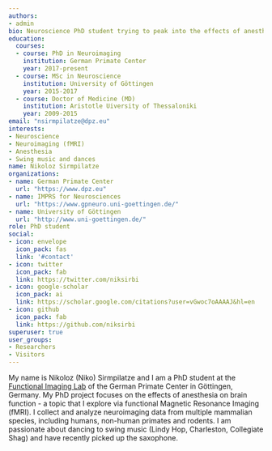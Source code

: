 ```yaml
---
authors:
- admin
bio: Neuroscience PhD student trying to peak into the effects of anesthesia on the brain.
education:
  courses:
  - course: PhD in Neuroimaging
    institution: German Primate Center
    year: 2017-present
  - course: MSc in Neuroscience
    institution: University of Göttingen
    year: 2015-2017
  - course: Doctor of Medicine (MD)
    institution: Aristotle Uiversity of Thessaloniki
    year: 2009-2015
email: "nsirmpilatze@dpz.eu"
interests:
- Neuroscience
- Neuroimaging (fMRI)
- Anesthesia
- Swing music and dances
name: Nikoloz Sirmpilatze
organizations:
- name: German Primate Center
  url: "https://www.dpz.eu"
- name: IMPRS for Neurosciences
  url: "https://www.gpneuro.uni-goettingen.de/"
- name: University of Göttingen 
  url: "http://www.uni-goettingen.de/"
role: PhD student
social:
- icon: envelope
  icon_pack: fas
  link: '#contact'
- icon: twitter
  icon_pack: fab
  link: https://twitter.com/niksirbi
- icon: google-scholar
  icon_pack: ai
  link: https://scholar.google.com/citations?user=vGwoc7oAAAAJ&hl=en
- icon: github
  icon_pack: fab
  link: https://github.com/niksirbi
superuser: true
user_groups:
- Researchers
- Visitors
---
```


My name is Nikoloz (Niko) Sirmpilatze and I am a PhD student at the [Functional Imaging Lab](https://www.dpz.eu/en/unit/functional-imaging-laboratory/about-us.html) of the German Primate Center in Göttingen, Germany. My PhD project focuses on the effects of anesthesia on brain function - a topic that I explore via functional Magnetic Resonance Imaging (fMRI). I collect and analyze neuroimaging data from multiple mammalian species, including humans, non-human primates and rodents.
I am passionate about dancing to swing music (Lindy Hop, Charleston, Collegiate Shag) and have recently picked up the saxophone.

